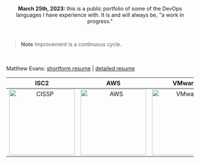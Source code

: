 <p align="center">
<b>March 25th, 2023:</b> this is a public portfolio of some of the DevOps languages I have experience with. It is and will always be, "a work in progress."</p><br />

> **Note**
> Improvement is a continuous cycle.  

&nbsp;  
&nbsp;  
Matthew Evans: [shortform resume](https://cdn.secunit.io/short.pdf) | [detailed resume](https://cdn.secunit.io/long.pdf)

| ISC2 | AWS | VMware | CompTIA |  
|:------:|:-----:|:--------:|:---------:|  
| <a href="https://www.credly.com/badges/0e9019e7-545f-4243-9d8f-83c14c4dea7a/public_url"><img src="https://cdn.secunit.io/images/cissp.png" alt="CISSP" width="176" height="176"></a> | <a href="https://www.credly.com/badges/85f570be-a1a9-47e1-93d4-bfd8ee4e4e09/public_url"><img src="https://cdn.secunit.io/images/aws.png" alt="AWS" width="176" height="176"></a> | <a href="https://www.credly.com/badges/2d0d8946-1ddc-46dd-9970-63db5c53577d/public_url"><img src="https://cdn.secunit.io/images/vmware.png" alt="VMware" width="176" height="176"></a> | <a href="https://www.credly.com/badges/478ffc34-0441-43fa-9b9a-57dbf86db0ec/public_url"><img src="https://cdn.secunit.io/images/netplus.png" alt="Network+" width="176" height="176"></a> |
